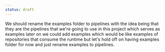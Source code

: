 ```yaml
---
status: draft
---
```


We should rename the examples folder to pipelines with the idea being that they are the pipelines that we're going to use in this project which serves as examples later on we could add examples which would be like examples of repositories that consume the runtime but let's hold off on having examples folder for now and just rename examples to pipelines. 